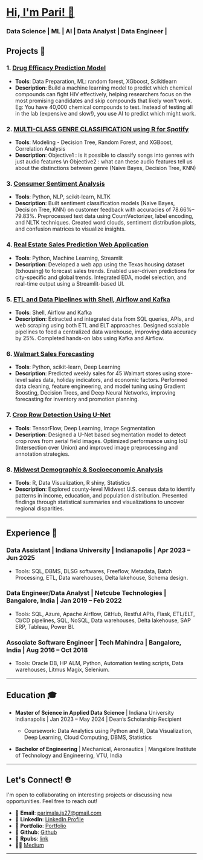 # [Hi, I'm Pari! 👋](https://pari1jay.github.io/parimala-anjanappa/)

### Data Science | ML | AI | Data Analyst | Data Engineer | 

## Projects 🚀

### 1. [Drug Efficacy Prediction Model](https://github.com/pari1jay/2_Drug-Efficacy-Prediction-Model) 
- **Tools**: Data Preparation, ML: random forest, XGboost, Scikitlearn
- **Description**: Build a machine learning model to predict which chemical compounds can fight HIV effectively, helping researchers focus on the most promising candidates and skip compounds that likely won't work. Eg: You have 40,000 chemical compounds to test. Instead of testing all in the lab (expensive and slow!), you use AI to predict which might work.

### 2. [MULTI-CLASS GENRE CLASSIFICATION  using R for Spotify](https://github.com/pari1jay/Spotify-classification-R)
- **Tools**: Modeling - Decision Tree, Random Forest, and XGBoost, Correlation Analysis
- **Description**: Objective1 : is it possible to classify songs into genres with just audio features \n
Objective2 : what can these audio features tell us about the distinctions between genre (Naive Bayes, Decision Tree, KNN)

### 3. [Consumer Sentiment Analysis](https://github.com/pari1jay/6_Customer-sentiment-Analysis)
- **Tools**: Python, NLP, scikit-learn, NLTK
- **Description**: Built sentiment classification models (Naive Bayes, Decision Tree, KNN) on customer feedback with accuracies of 78.66%–79.83%. Preprocessed text data using CountVectorizer, label encoding, and NLTK techniques. Created word clouds, sentiment distribution plots, and confusion matrices to visualize insights. 

### 4. [Real Estate Sales Prediction Web Application](https://github.com/pari1jay/4_Sales-Prediction-using-ML)
- **Tools**: Python, Machine Learning, Streamlit  
- **Description**: Developed a web app using the Texas housing dataset (txhousing) to forecast sales trends. Enabled user-driven predictions for city-specific and global trends. Integrated EDA, model selection, and real-time output using a Streamlit-based UI.
 

### 5. [ETL and Data Pipelines with Shell, Airflow and Kafka](https://www.coursera.org/account/accomplishments/verify/FQC37YVWZ94R)
- **Tools**: Shell, Airflow and Kafka
- **Description**: Extracted and integrated data from SQL queries, APIs, and web scraping using both ETL and ELT approaches. Designed scalable pipelines to feed a centralized data warehouse, improving data accuracy by 25%. Completed hands-on labs using Kafka and Airflow.

### 6. [Walmart Sales Forecasting](https://github.com/pari1jay/walmart-sales-forecasting)
- **Tools**: Python, scikit-learn, Deep Learning
- **Description**: Predicted weekly sales for 45 Walmart stores using store-level sales data, holiday indicators, and economic factors. Performed data cleaning, feature engineering, and model tuning using Gradient Boosting, Decision Trees, and Deep Neural Networks, improving forecasting for inventory and promotion planning.

### 7. [Crop Row Detection Using U-Net](https://github.com/pari1jay/1_Crop-row-detection)
- **Tools**: TensorFlow, Deep Learning, Image Segmentation
- **Description**: Designed a U-Net based segmentation model to detect crop rows from aerial field images. Optimized performance using IoU (Intersection over Union) and improved image preprocessing and annotation strategies.

### 8. [Midwest Demographic & Socioeconomic Analysis](https://github.com/pari1jay/3_Midwest-dataset-project-using-R)
- **Tools**:  R, Data Visualization, R shiny, Statistics
- **Description**: Explored county-level Midwest U.S. census data to identify patterns in income, education, and population distribution. Presented findings through statistical summaries and visualizations to uncover regional disparities.

---

## Experience 💼
### Data Assistant | Indiana University | Indianapolis | Apr 2023 – Jun 2025  
 - Tools: SQL, DBMS,  DLSG softwares, Freeflow, Metadata, Batch Processing, ETL, Data warehouses, Delta lakehouse, Schema design.
### Data Engineer/Data Analyst | Netcube Technologies | Bangalore, India | Jan 2019 – Feb 2022  
 - Tools: SQL, Azure,  Apache Airflow, GitHub, Restful APIs, Flask, ETL/ELT, CI/CD pipelines, SQL, NoSQL, Data warehouses, Delta lakehouse, SAP ERP, Tableau, Power BI.
### Associate Software Engineer | Tech Mahindra | Bangalore, India | Aug 2016 – Oct 2018  
 - Tools: Oracle DB, HP ALM, Python, Automation testing scripts, Data warehouses, Litmus Magix, Selenium.

---

## Education 🎓
- **Master of Science in Applied Data Science** | Indiana University Indianapolis | Jan 2023 – May 2024  | Dean’s Scholarship Recipient
  - Coursework: Data Analytics using Python and R, Data Visualization, Deep Learning, Cloud Computing, DBMS, Statistics  

- **Bachelor of Engineering** | Mechanical, Aeronautics | Mangalore Institute of Technology and Engineering, VTU, India

---

## Let's Connect! 🌐
I'm open to collaborating on interesting projects or discussing new opportunities. Feel free to reach out!  
- 📧 **Email**: parimala.js27@gmail.com  
- 🔗 **LinkedIn**: [LinkedIn Profile](https://www.linkedin.com/in/parimala-anja/)  
- 🔗 **Portfolio**: [Portfolio](https://rimapala.my.canva.site/)
- 🔗 **Github**: [Github](https://www.github.com/pari1jay)
- 🔗 **Rpubs**: [link](https://rpubs.com/Pari__)
- 🔗🔗 [Medium](https://medium.com/@parimala.anja) 

---


